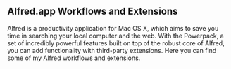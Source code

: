 ## Alfred.app Workflows and Extensions

Alfred is a productivity application for Mac OS X, which aims to save you time in searching your local computer and the web. With the Powerpack, a set of incredibly powerful features built on top of the robust core of Alfred, you can add functionality with third-party extensions. Here you can find some of my Alfred workflows and extensions. 
